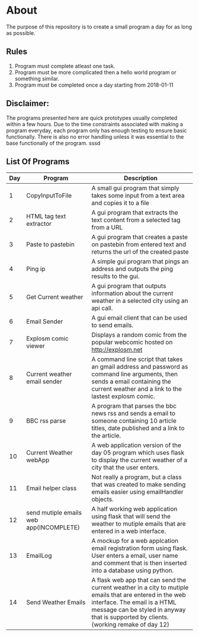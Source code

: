 About
================================================
The purpose of this repository is to create a small program a day for as long as possible.

Rules
---
1. Program must complete atleast one task.
2. Program must be more complicated then a hello world program or something similar.
3. Program must be completed once a day starting from 2018-01-11

Disclaimer:
---
The programs presented here are quick prototypes usually completed within a few hours. Due to the time constraints associated with making a program everyday, each program only has enough testing to ensure basic functionally. There is also no error handling unless it was essential to the base functionally of the program.  sssd

List Of Programs
---

|Day		|Program		|Description|
|-----------|---------------|-----------|
|1			|CopyInputToFile|A small gui program that simply takes some input from a text area and copies it to a file|
|2          |HTML tag text extractor|A gui program that extracts the text content from a selected tag from a URL|
|3			|Paste to pastebin|A gui program that creates a paste on pastebin from entered text and returns the url of the created paste|
|4			|Ping ip		|A simple gui program that pings an address and outputs the ping results to the gui.| 
|5			|Get Current weather| A gui program that outputs information about the current weather in a selected city using an api call.| 
|6			|Email Sender| A gui email client that can be used to send emails.| 
|7			|Explosm comic viewer| Displays a random comic from the popular webcomic hosted on http://explosm.net |
|8			|Current weather email sender| A command line script that takes an gmail address and password as command line arguments, then sends a email containing the current weather and a link to the lastest explosm comic.|
|9			|BBC rss parse| A program that parses the bbc news rss and sends a email to someone containing 10 article titles, date published and a link to the article.|
|10		    |Current Weather webApp| A web application version of the day 05 program which uses flask to display the current weather of a city that the user enters.|
|11			|Email helper class| Not really a program, but a class that was created to make sending emails easier using emailHandler objects.|
|12			|send mutiple emails web app(INCOMPLETE)|A half working web application using flask that will send the weather to mutiple emails that are entered in a web interface.|
|13			|EmailLog| A mockup for a web applcation email registration form using flask. User enters a email, user name and comment that is then inserted into a database using python.| 
|14			|Send Weather Emails| A flask web app that can send the current weather in a city to mutiple emails that are entered in the web interface. The email is a HTML message can be styled in anyway that is supported by clients.(working remake of day 12)|